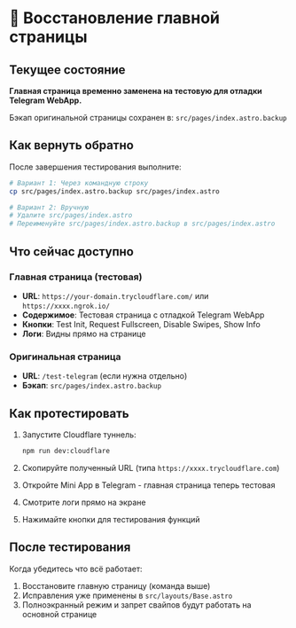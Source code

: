 # 🔄 Восстановление главной страницы

## Текущее состояние

**Главная страница временно заменена на тестовую для отладки Telegram WebApp.**

Бэкап оригинальной страницы сохранен в: `src/pages/index.astro.backup`

## Как вернуть обратно

После завершения тестирования выполните:

```bash
# Вариант 1: Через командную строку
cp src/pages/index.astro.backup src/pages/index.astro

# Вариант 2: Вручную
# Удалите src/pages/index.astro
# Переименуйте src/pages/index.astro.backup в src/pages/index.astro
```

## Что сейчас доступно

### Главная страница (тестовая)
- **URL**: `https://your-domain.trycloudflare.com/` или `https://xxxx.ngrok.io/`
- **Содержимое**: Тестовая страница с отладкой Telegram WebApp
- **Кнопки**: Test Init, Request Fullscreen, Disable Swipes, Show Info
- **Логи**: Видны прямо на странице

### Оригинальная страница
- **URL**: `/test-telegram` (если нужна отдельно)
- **Бэкап**: `src/pages/index.astro.backup`

## Как протестировать

1. Запустите Cloudflare туннель:
   ```bash
   npm run dev:cloudflare
   ```

2. Скопируйте полученный URL (типа `https://xxxx.trycloudflare.com`)

3. Откройте Mini App в Telegram - главная страница теперь тестовая

4. Смотрите логи прямо на экране

5. Нажимайте кнопки для тестирования функций

## После тестирования

Когда убедитесь что всё работает:

1. Восстановите главную страницу (команда выше)
2. Исправления уже применены в `src/layouts/Base.astro`
3. Полноэкранный режим и запрет свайпов будут работать на основной странице
